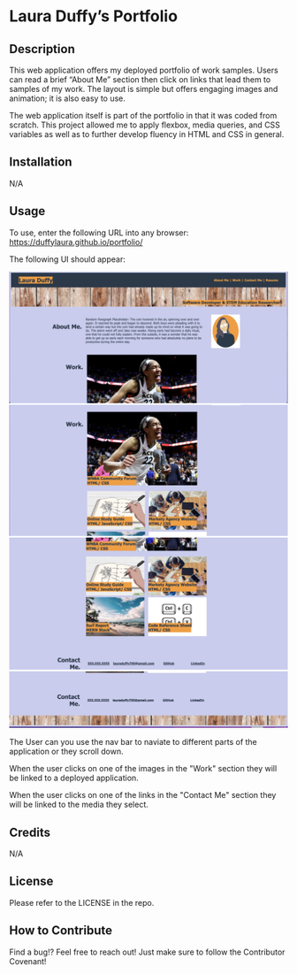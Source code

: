 # Laura Duffy’s Portfolio

## Description 

This web application offers my deployed portfolio of work samples. Users can read a brief “About Me” section then click on links that lead them to samples of my work.  The layout is simple but offers engaging images and animation; it is also easy to use.  

The web application itself is part of the portfolio in that it was coded from scratch. This project allowed me to apply flexbox, media queries, and CSS variables as well as to further develop fluency in HTML and CSS in general. 

## Installation 

N/A

## Usage 

To use, enter the following URL into any browser: https://duffylaura.github.io/portfolio/

The following UI should appear: 

<img src= "./assets/images/UI-Screenshots/UI-1.png" alt= "Screenshot #1" >

<img src= "./assets/images/UI-Screenshots/UI-2.png" alt= "Screenshot #2" >

<img src= "./assets/images/UI-Screenshots/UI-3.png" alt= "Screenshot #3" >

<img src= "./assets/images/UI-Screenshots/UI-4.png" alt= "Screenshot #4" >

The User can you use the nav bar to naviate to different parts of the application or they scroll down. 

When the user clicks on one of the images in the "Work" section they will be linked to a deployed application. 

When the user clicks on one of the links in the "Contact Me" section they will be linked to the media they select. 

## Credits 

N/A

## License

Please refer to the LICENSE in the repo. 

## How to Contribute

Find a bug!? Feel free to reach out! Just make sure to follow the Contributor Covenant! 

